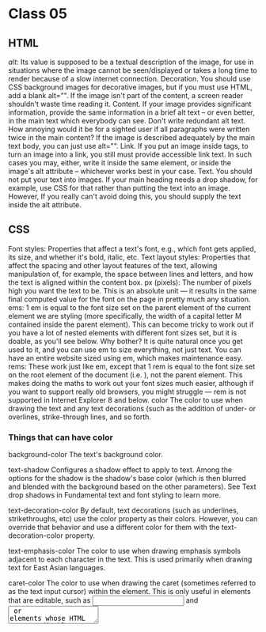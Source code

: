 # Class 05

## HTML 

*alt:* Its value is supposed to be a textual description of the image, for use in situations where the image cannot be seen/displayed or takes a long time to render because of a slow internet connection. 
Decoration. You should use CSS background images for decorative images, but if you must use HTML, add a blank alt="". If the image isn't part of the content, a screen reader shouldn't waste time reading it.
Content. If your image provides significant information, provide the same information in a brief alt text – or even better, in the main text which everybody can see. Don't write redundant alt text. How annoying would it be for a sighted user if all paragraphs were written twice in the main content? If the image is described adequately by the main text body, you can just use alt="".
Link. If you put an image inside <a> tags, to turn an image into a link, you still must provide accessible link text. In such cases you may, either, write it inside the same <a> element, or inside the image's alt attribute – whichever works best in your case.
Text. You should not put your text into images. If your main heading needs a drop shadow, for example, use CSS for that rather than putting the text into an image. However, If you really can't avoid doing this, you should supply the text inside the alt attribute.


## CSS

Font styles: Properties that affect a text's font, e.g., which font gets applied, its size, and whether it's bold, italic, etc.
Text layout styles: Properties that affect the spacing and other layout features of the text, allowing manipulation of, for example, the space between lines and letters, and how the text is aligned within the content box.
px (pixels): The number of pixels high you want the text to be. This is an absolute unit — it results in the same final computed value for the font on the page in pretty much any situation.
ems: 1 em is equal to the font size set on the parent element of the current element we are styling (more specifically, the width of a capital letter M contained inside the parent element). This can become tricky to work out if you have a lot of nested elements with different font sizes set, but it is doable, as you'll see below. Why bother? It is quite natural once you get used to it, and you can use em to size everything, not just text. You can have an entire website sized using em, which makes maintenance easy.
rems: These work just like em, except that 1 rem is equal to the font size set on the root element of the document (i.e. <html>), not the parent element. This makes doing the maths to work out your font sizes much easier, although if you want to support really old browsers, you might struggle — rem is not supported in Internet Explorer 8 and below.
color
The color to use when drawing the text and any text decorations (such as the addition of under- or overlines, strike-through lines, and so forth.

### Things that can have color

background-color
The text's background color.

text-shadow
Configures a shadow effect to apply to text. Among the options for the shadow is the shadow's base color (which is then blurred and blended with the background based on the other parameters). See Text drop shadows in Fundamental text and font styling to learn more.

text-decoration-color
By default, text decorations (such as underlines, strikethroughs, etc) use the color property as their colors. However, you can override that behavior and use a different color for them with the text-decoration-color property.

text-emphasis-color
The color to use when drawing emphasis symbols adjacent to each character in the text. This is used primarily when drawing text for East Asian languages.

caret-color
The color to use when drawing the caret (sometimes referred to as the text input cursor) within the element. This is only useful in elements that are editable, such as <input> and <textarea> or elements whose HTML contenteditable attribute is set.

Borders
See the section Borders for a list of the CSS properties you can use to set the colors of a box's borders.

background-color
The background color to use in areas of the element that have no foreground content.

column-rule-color
The color to use when drawing the line separating columns of text.

outline-color
The color to use when drawing an outline around the outside of the element. This outline is different from the border in that it doesn't get space set aside for it in the document (so it may overlap other content). It's generally used as a focus indicator, to show which element will receive input events.

### Boxes

Borders
See the section Borders for a list of the CSS properties you can use to set the colors of a box's borders.

background-color
The background color to use in areas of the element that have no foreground content.

column-rule-color
The color to use when drawing the line separating columns of text.

outline-color
The color to use when drawing an outline around the outside of the element. This outline is different from the border in that it doesn't get space set aside for it in the document (so it may overlap other content). It's generally used as a focus indicator, to show which element will receive input events.

### Borders

border-color
Specifies a single color to use for every side of the element's border.

border-left-color, border-right-color, border-top-color, and border-bottom-color
Lets you set the color of the corresponding side of the element's border.

border-block-start-color and border-block-end-color
With these, you can set the color used to draw the borders which are closest to the start and end of the block the border surrounds. In a left-to-right writing mode (such as the way English is written), the block start border is the top edge and the block end is the bottom. This differs from the inline start and end, which are the left and right edges (corresponding to where each line of text in the box begins and ends).

border-inline-start-color and border-inline-end-color
These let you color the edges of the border closest to the beginning and the end of the start of lines of text within the box. Which side this is will vary depending on the writing-mode, direction, and text-orientation properties, which are typically (but not always) used to adjust text directionality based on the language being displayed. For example, if the box's text is being rendered right-to-left, then the border-inline-start-color is applied to the right side of the border.